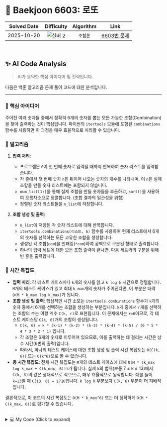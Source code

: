 # 📝 Baekjoon 6603: 로또

| **Solved Date** | **Difficulty** | **Algorithm** | **Link** |
|:---:|:---:|:---:|:---:|
| 2025-10-20 | ![실버 2](https://img.shields.io/badge/Silver-2-949393?style=for-the-badge) | `조합론` | [6603번 문제](https://www.acmicpc.net/problem/6603) |

<br/>

## ✨ AI Code Analysis

> AI가 요약한 핵심 아이디어 및 전략입니다.

다음은 백준 알고리즘 문제 풀이 코드에 대한 분석입니다.

---

### 🧠 **핵심 아이디어**

주어진 여러 숫자들 중에서 정확히 6개의 숫자를 뽑는 모든 가능한 조합(Combination)을 찾아 출력하는 것이 핵심입니다. 파이썬의 `itertools` 모듈에 포함된 `combinations` 함수를 사용하면 이 과정을 매우 효율적으로 처리할 수 있습니다.

### 📝 **알고리즘**

1.  **입력 처리**:
    *   프로그램은 `0`이 첫 번째 숫자로 입력될 때까지 반복하여 숫자 리스트를 입력받습니다.
    *   각 줄에서 첫 번째 숫자 `n`은 뒤이어 나오는 숫자의 개수를 나타내며, 이 `n`은 실제 조합을 만들 숫자 리스트에는 포함되지 않습니다.
    *   `num_list[1:]`를 통해 실제 조합을 만들 숫자들을 추출하고, `sort()`를 사용하여 오름차순으로 정렬합니다. (조합 결과의 일관성을 위함)
    *   정렬된 숫자 리스트들을 `n_list`에 저장합니다.

2.  **조합 생성 및 출력**:
    *   `n_list`에 저장된 각 숫자 리스트에 대해 반복합니다.
    *   `itertools.combinations(리스트, 6)` 함수를 사용하여 현재 리스트에서 6개의 숫자를 선택하는 모든 고유한 조합을 생성합니다.
    *   생성된 각 조합(`com`)을 언패킹(`*com`)하여 공백으로 구분된 형태로 출력합니다.
    *   하나의 입력 세트에 대한 모든 조합 출력이 끝나면, 다음 세트와의 구분을 위해 빈 줄을 출력합니다.

### 🧐 **시간 복잡도**

*   **입력 처리**: 각 테스트 케이스마다 `k`개의 숫자를 읽고 `k log k` 시간으로 정렬합니다. `M`개의 테스트 케이스가 있고 최대 `k_max`개의 숫자가 주어진다면, 이 부분은 대략 `O(M * k_max log k_max)`가 됩니다.
*   **조합 생성 및 출력**: 핵심적인 시간 소모는 `itertools.combinations` 함수가 `k`개의 숫자 중에서 6개를 선택하는 조합을 생성하는 부분입니다. `k`개 중에서 `r`개를 선택하는 조합의 수는 이항 계수 `C(k, r)`로 표현됩니다. 이 문제에서는 `r=6`이므로, 각 테스트 케이스당 `C(k, 6)`개의 조합이 생성됩니다.
    *   `C(k, 6) = k * (k-1) * (k-2) * (k-3) * (k-4) * (k-5) / (6 * 5 * 4 * 3 * 2 * 1)` 입니다.
    *   각 조합은 6개의 숫자로 이루어져 있으므로, 이를 출력하는 데 걸리는 시간은 상수 시간(6번의 출력)입니다.
    *   따라서, 하나의 테스트 케이스에 대한 조합 생성 및 출력 시간 복잡도는 `O(C(k, 6))` 또는 `O(k^6)`으로 볼 수 있습니다.
*   **총 시간 복잡도**: 전체 시간 복잡도는 `M`개의 테스트 케이스에 대해 `O(M * (k_max log k_max + C(k_max, 6)))`가 됩니다. 실제 `k`의 범위(보통 7 ≤ k ≤ 13)에서 `C(k, 6)`의 값은 상대적으로 작으므로, 매우 효율적으로 동작합니다. 예를 들어 `k=13`일 때 `C(13, 6) = 1716`입니다. `k log k` 부분보다 `C(k, 6)` 부분이 더 지배적입니다.

결론적으로, 이 코드의 시간 복잡도는 `O(M * k_max^6)` 또는 더 정확하게 `O(M * C(k_max, 6))`로 평가할 수 있습니다.

<br/>

<details>
<summary>💻 My Code (Click to expand)</summary>

````py
# Baekjoon Problem 6603: 로또
# https://www.acmicpc.net/problem/6603

from itertools import combinations
n_list = []
while True:
    num_list = list(map(int,input().split()))
    n = num_list[0]
    if n == 0:
        break
    num = num_list[1:]
    num.sort()
    n_list.append(num)

for i in range(len(n_list)):
    comb = list(combinations(n_list[i],6))
    for com in comb:
        print(*com)
    print()
</details>